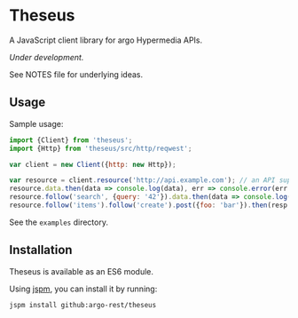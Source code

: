 # Theseus

A JavaScript client library for argo Hypermedia APIs.

*Under development.*

See NOTES file for underlying ideas.


## Usage

Sample usage:

``` javascript
import {Client} from 'theseus';
import {Http} from 'theseus/src/http/reqwest';

var client = new Client({http: new Http});

var resource = client.resource('http://api.example.com'); // an API supporting argo
resource.data.then(data => console.log(data), err => console.error(err.stack));
resource.follow('search', {query: '42'}).data.then(data => console.log(data));
resource.follow('items').follow('create').post({foo: 'bar'}).then(resp => console.log(resp));
```

See the `examples` directory.


## Installation

Theseus is available as an ES6 module.

Using [jspm](https://jspm.io/), you can install it by running:

```
jspm install github:argo-rest/theseus
```
